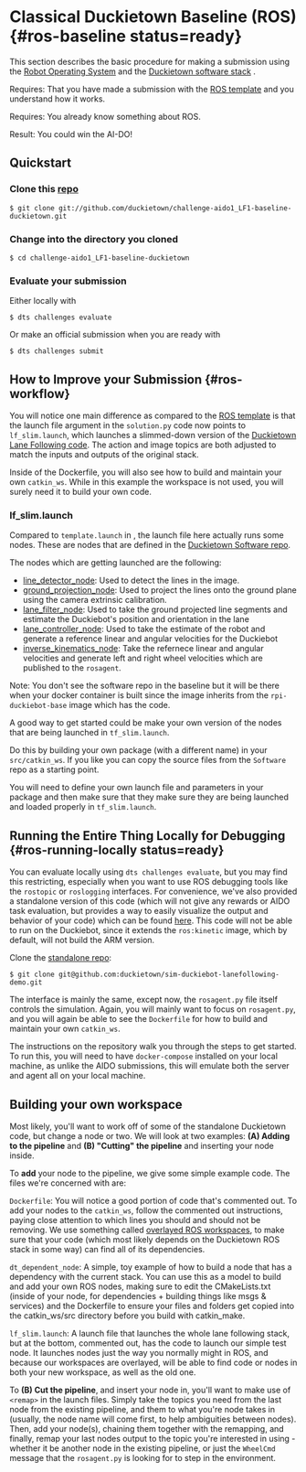 # Classical Duckietown Baseline (ROS) {#ros-baseline status=ready}

This section describes the basic procedure for making a submission using the [Robot Operating System](http://www.ros.org/) and the  [Duckietown software stack](https://github.com/duckietown/Software) .

<div class='requirements' markdown='1'>

Requires: That you have made a submission with the [ROS template](#ros-template) and you understand how it works.

Requires: You already know something about ROS.

Result: You could win the AI-DO!

</div>

## Quickstart

### Clone this [repo](https://github.com/duckietown/challenge-aido1_LF1-baseline-duckietown)

    $ git clone git://github.com/duckietown/challenge-aido1_LF1-baseline-duckietown.git

### Change into the directory you cloned

    $ cd challenge-aido1_LF1-baseline-duckietown
    

### Evaluate your submission

Either locally with 

    $ dts challenges evaluate
    
Or make an official submission when you are ready with 

    $ dts challenges submit
    

## How to Improve your Submission {#ros-workflow}


You will notice one main difference as compared to the [ROS template](#ros-template) is that the launch file argument in the `solution.py` code now points to `lf_slim.launch`, which launches a slimmed-down version of the [Duckietown Lane Following code](https://github.com/duckietown/Software/). The action and image topics are both adjusted to match the inputs and outputs of the original stack.

Inside of the Dockerfile, you will also see how to build and maintain your own `catkin_ws`. While in this example the workspace is not used, you will surely need it to build your own code.

### lf_slim.launch

Compared to `template.launch` in [](#ros-template), the launch file here actually runs some nodes. These are nodes that are defined in the [Duckietown Software repo](https://github.com/duckietown/Software/). 

The nodes which are getting launched are the following:

 - [line_detector_node](https://github.com/duckietown/Software/tree/master18/catkin_ws/src/10-lane-control/line_detector): Used to detect the lines in the image.
 - [ground_projection_node](https://github.com/duckietown/Software/tree/master18/catkin_ws/src/10-lane-control/ground_projection): Used to project the lines onto the ground plane using the camera extrinsic calibration.
 - [lane_filter_node](https://github.com/duckietown/Software/tree/master18/catkin_ws/src/10-lane-control/lane_filter): Used to take the ground projected line segments and estimate the Duckiebot's position and orientation in the lane
 - [lane_controller_node](https://github.com/duckietown/Software/tree/master18/catkin_ws/src/10-lane-control/lane_control): Used to take the estimate of the robot and generate a reference linear and angular velocities for the Duckiebot
 - [inverse_kinematics_node](https://github.com/duckietown/Software/blob/master18/catkin_ws/src/05-teleop/dagu_car/src/forward_kinematics_node.py): Take the refernece linear and angular velocities and generate left and right wheel velocities which are published to the `rosagent`.

Note: You don't see the software repo in the baseline but it will be there when your docker container is built since the image inherits from the `rpi-duckiebot-base` image which has the code.

A good way to get started could be make your own version of the nodes that are being launched in `tf_slim.launch`.

Do this by building your own package (with a different name) in your `src/catkin_ws`. If you like you can copy the source files from the `Software` repo as a starting point. 

You will need to define your own launch file and parameters in your package and then make sure that they make sure they are being launched and loaded properly in `tf_slim.launch`. 


## Running the Entire Thing Locally for Debugging {#ros-running-locally status=ready}

You can evaluate locally using `dts challenges evaluate`, but you may find this restricting, especially when you want to use ROS debugging tools like the `rostopic` or `roslogging` interfaces. For convenience, we've also provided a standalone version of this code (which will not give any rewards or AIDO task evaluation, but provides a way to easily visualize the output and behavior of your code) which can be found [here](https://github.com/duckietown/sim-duckiebot-lanefollowing-demo). This code will not be able to run on the Duckiebot, since it extends the `ros:kinetic` image, which by default, will not build the ARM version.

Clone the [standalone repo](https://github.com/duckietown/sim-duckiebot-lanefollowing-demo):

    $ git clone git@github.com:duckietown/sim-duckiebot-lanefollowing-demo.git


The interface is mainly the same, except now, the `rosagent.py` file itself controls the simulation. Again, you will mainly want to focus on `rosagent.py`, and you will again be able to see the `Dockerfile` for how to build and maintain your own `catkin_ws`.


The instructions on the repository walk you through the steps to get started. To run this, you will need to have `docker-compose` installed on your local machine, as unlike the AIDO submissions, this will emulate both the server and agent all on your local machine.

## Building your own workspace

Most likely, you'll want to work off of some of the standalone Duckietown code, but change a node or two. We will look at two examples:
**(A) Adding to the pipeline** and **(B) "Cutting" the pipeline** and inserting your node inside.

To **add** your node to the pipeline, we give some simple example code. The files we're concerned with are:

`Dockerfile`: You will notice a good portion of code that's commented out. To add your nodes to the `catkin_ws`, follow the commented out instructions, paying close attention to which lines you should and should not be removing. We use something called [overlayed ROS workspaces](http://wiki.ros.org/catkin/Tutorials/workspace_overlaying), to make sure that your code (which most likely depends on the Duckietown ROS stack in some way) can find all of its dependencies.

`dt_dependent_node`: A simple, toy example of how to build a node that has a dependency with the current stack. You can use this as a model to build and add your own ROS nodes, making sure to edit the CMakeLists.txt (inside of your node, for dependencies + building things like msgs & services) and the Dockerfile to ensure your files and folders get copied into the catkin_ws/src directory before you build with catkin_make.

`lf_slim.launch`: A launch file that launches the whole lane following stack, but at the bottom, commented out, has the code to launch our simple test node. It launches nodes just the way you normally might in ROS, and because our workspaces are overlayed, will be able to find code or nodes in both your new workspace, as well as the old one.

To **(B) Cut the pipeline**, and insert your node in, you'll want to make use of `<remap>` in the launch files. Simply take the topics you need from the last node from the existing pipeline, and <remap> them to what you're node takes in (usually, the node name will come first, to help ambiguities between nodes). Then, add your node(s), chaining them together with the remapping, and finally, remap your last nodes output to the topic you're interested in using - whether it be another node in the existing pipeline, or just the `WheelCmd` message that the `rosagent.py` is looking for to step in the environment.
